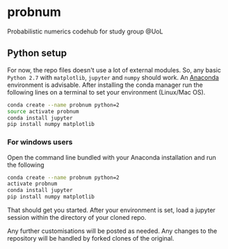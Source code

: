 # probnum
Probabilistic numerics codehub for study group @UoL

## Python setup

For now, the repo files doesn't use a lot of external modules. So, any basic `Python 2.7` with `matplotlib`, `jupyter` and `numpy` should work. An [Anaconda](https://anaconda.org/anaconda/python) environment is advisable. After installing the conda manager run the following lines on a terminal to set your environment (Linux/Mac OS). 

```bash
conda create --name probnum python=2
source activate probnum
conda install jupyter 
pip install numpy matplotlib
```

### For windows users

Open the command line bundled with your Anaconda installation and run the following

```bash
conda create --name probnum python=2
activate probnum
conda install jupyter 
pip install numpy matplotlib
```

That should get you started. After your environment is set, load a jupyter session within the directory of your cloned repo. 

Any further customisations will be posted as needed. Any changes to the repository will be handled by forked clones of the original. 
